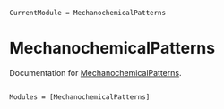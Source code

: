```@meta
CurrentModule = MechanochemicalPatterns
```

# MechanochemicalPatterns

Documentation for [MechanochemicalPatterns](https://github.com/SteffenPL/MechanochemicalPatterns.jl).

```@index
```

```@autodocs
Modules = [MechanochemicalPatterns]
```
